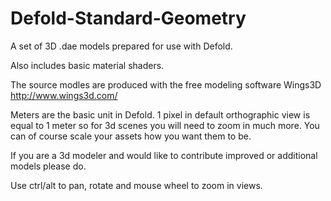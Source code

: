 # Defold-Standard-Geometry
A set of 3D .dae models prepared for use with Defold.

Also includes basic material shaders.

The source modles are produced with the free modeling software Wings3D http://www.wings3d.com/

Meters are the basic unit in Defold. 1 pixel in default orthographic view is equal to 1 meter so for 3d scenes you will need to zoom in much more. You can of course scale your assets how you want them to be.

If you are a 3d modeler and would like to contribute improved or additional models please do.

Use ctrl/alt to pan, rotate and mouse wheel to zoom in views.